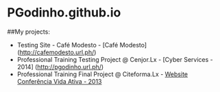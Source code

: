 PGodinho.github.io
==================


##My projects:

* Testing Site - Café Modesto - [Café Modesto] (http://cafemodesto.url.ph/)
* Professional Training Testing Project @ Cenjor.Lx - [Cyber Services - 2014] (http://pgodinho.url.ph/)
* Professional Training Final Project @ Citeforma.Lx - [Website Conferência Vida Ativa - 2013](http://pgodinho.github.io/Conferencia_Site/) 
